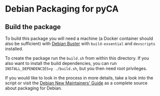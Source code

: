 # Debian Packaging for pyCA

## Build the package

To build this package you will need a machine (a Docker container should also be sufficient) with [Debian Buster](https://www.debian.org/) with `build-essential` and `devscripts` installed.

To create the package run the `build.sh` from within this directory.
If you also want to install the build dependencies, you can run `INSTALL_DEPENDENCIES=y ./build.sh`, but you then need root privileges.

If you would like to look in the process in more details, take a look into the script or visit the [Debian New Maintainers' Guide](https://www.debian.org/doc/manuals/maint-guide/) as a complete source about packaging for Debian.
